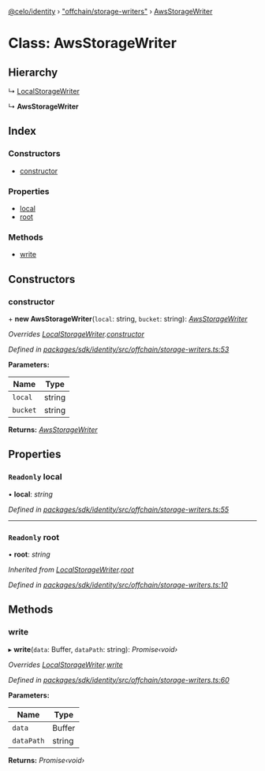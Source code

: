 [@celo/identity](../README.md) › ["offchain/storage-writers"](../modules/_offchain_storage_writers_.md) › [AwsStorageWriter](_offchain_storage_writers_.awsstoragewriter.md)

# Class: AwsStorageWriter

## Hierarchy

  ↳ [LocalStorageWriter](_offchain_storage_writers_.localstoragewriter.md)

  ↳ **AwsStorageWriter**

## Index

### Constructors

* [constructor](_offchain_storage_writers_.awsstoragewriter.md#constructor)

### Properties

* [local](_offchain_storage_writers_.awsstoragewriter.md#readonly-local)
* [root](_offchain_storage_writers_.awsstoragewriter.md#readonly-root)

### Methods

* [write](_offchain_storage_writers_.awsstoragewriter.md#write)

## Constructors

###  constructor

\+ **new AwsStorageWriter**(`local`: string, `bucket`: string): *[AwsStorageWriter](_offchain_storage_writers_.awsstoragewriter.md)*

*Overrides [LocalStorageWriter](_offchain_storage_writers_.localstoragewriter.md).[constructor](_offchain_storage_writers_.localstoragewriter.md#constructor)*

*Defined in [packages/sdk/identity/src/offchain/storage-writers.ts:53](https://github.com/celo-org/celo-monorepo/blob/master/packages/sdk/identity/src/offchain/storage-writers.ts#L53)*

**Parameters:**

Name | Type |
------ | ------ |
`local` | string |
`bucket` | string |

**Returns:** *[AwsStorageWriter](_offchain_storage_writers_.awsstoragewriter.md)*

## Properties

### `Readonly` local

• **local**: *string*

*Defined in [packages/sdk/identity/src/offchain/storage-writers.ts:55](https://github.com/celo-org/celo-monorepo/blob/master/packages/sdk/identity/src/offchain/storage-writers.ts#L55)*

___

### `Readonly` root

• **root**: *string*

*Inherited from [LocalStorageWriter](_offchain_storage_writers_.localstoragewriter.md).[root](_offchain_storage_writers_.localstoragewriter.md#readonly-root)*

*Defined in [packages/sdk/identity/src/offchain/storage-writers.ts:10](https://github.com/celo-org/celo-monorepo/blob/master/packages/sdk/identity/src/offchain/storage-writers.ts#L10)*

## Methods

###  write

▸ **write**(`data`: Buffer, `dataPath`: string): *Promise‹void›*

*Overrides [LocalStorageWriter](_offchain_storage_writers_.localstoragewriter.md).[write](_offchain_storage_writers_.localstoragewriter.md#write)*

*Defined in [packages/sdk/identity/src/offchain/storage-writers.ts:60](https://github.com/celo-org/celo-monorepo/blob/master/packages/sdk/identity/src/offchain/storage-writers.ts#L60)*

**Parameters:**

Name | Type |
------ | ------ |
`data` | Buffer |
`dataPath` | string |

**Returns:** *Promise‹void›*
